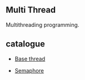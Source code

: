 ## Multi Thread

Multithreading programming.

## catalogue

- [Base thread](thread-base/README.md)

- [Semaphore](thread-semaphore/README.md)


